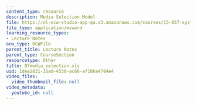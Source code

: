 ```yaml
---
content_type: resource
description: Media Selection Model
file: https://ol-ocw-studio-app-qa.s3.amazonaws.com/courses/15-057-systems-optimization-spring-2003/1dea283116ad4530ac66af106a4784e4_07media_selection.xls
file_type: application/msword
learning_resource_types:
- Lecture Notes
ocw_type: OCWFile
parent_title: Lecture Notes
parent_type: CourseSection
resourcetype: Other
title: 07media_selection.xls
uid: 1dea2831-16ad-4530-ac66-af106a4784e4
video_files:
  video_thumbnail_file: null
video_metadata:
  youtube_id: null
---
```

